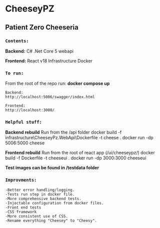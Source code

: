 # CheeseyPZ

## Patient Zero Cheeseria

### `Contents:`

**Backend:**
C# .Net Core 5 webapi

**Frontend:**
React v18
Infrastructure
Docker

### `To run:`

From the root of the repo run: **docker compose up**

    Backend:
    http://localhost:5006/swagger/index.html

    Frontend:
    http://localhost:3000/

### `Helpful stuff:`

**Backend rebuild**
Run from the /api folder
docker build -f infrastructure\CheeseyPz.WebApi\Dockerfile -t cheese .
docker run -dp 5006:5000 cheese

**Frontend rebuild**
Run from the root of react app (/ui/cheeseypz/)
docker build -f Dockerfile -t cheeseui .
docker run -dp 3000:3000 cheeseui

**Test images can be found in /testdata folder**

### `Improvments:`

    -Better error handling/logging.
    -Tests run step in docker file.
    -More comprehensive backend tests.
    -Injectable configuration from docker files.
    -Front end tests
    -CSS framework
    -More consistent use of CSS.
    -Rename everything "Cheesey" to "Cheesy".
